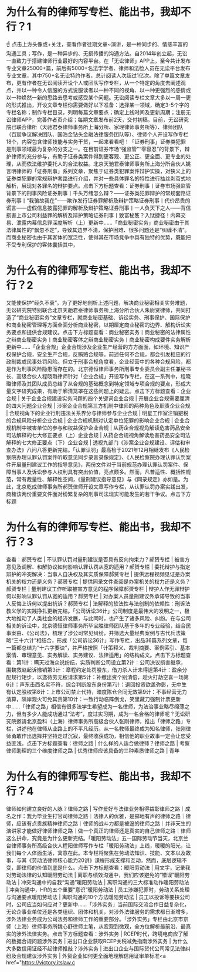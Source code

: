 # 为什么有的律师写专栏、能出书，我却不行？1

☝ 点击上方头像或+关注，查看作者往期文章~演讲，是一种同步的、情感丰富的沟通工具；写作，是一种异步的、无损传播的沟通方法。自2014年创立起，无讼一直致力于搭建律师行业最好的内容平台。在「无讼律师」APP上，至今共计发布专业文章25000+篇，前后有5000+名法学学者、律师和法检人员在无讼平台发布专业文章，其中750+名无讼特约作者，总计阅读人次超过1亿次。除了单篇文章发布，更有作者在无讼阅读开设个人或团队写作专栏，从一个特定的角度去阐述观点，并以一种令人信服的方式说服读者以一种不同的视角、以一种更强烈的感情或以一种焕然一新的思路去思考或感受某个问题。无讼阅读专栏文章大多以一周一更的形式推出，开设文章专栏你需要做好以下准备：选择某一领域，确定3-5个字的专栏名称；制作专栏目录，列明每篇文章要点；确定上线时间及更新周期；注册无讼律师APP，完善作者页介绍；每期文章发布前2天，交付初稿。目前，无讼研究院已联合律所（天驰君泰律师事务所上海分所、家理律师事务所等）、律师团队（百宸争议解决团队、国浩金钻头金融法律服务团队等）、律师个人开设写作专栏18个，内容包含律师技能与实务干货，一起来看看吧！「证券刑事」证券类犯罪是刑事领域最为复杂的分支之一。在目前证券市场“强监管”“零容忍”的背景下，辩护律师的充分参与，有助于证券类案件得到更客观、更公正、更全面、更专业的处理，从而依法维护委托人的合法权益。北京天驰君泰律师事务所上海分所合伙人姚言明律师的「证券刑事」系列文章，聚焦于证券类犯罪案件辩护实操，对狭义上的证券类犯罪的常规辩护套路进行介绍，并对一些具体罪名的特性进行抽丝剥茧式地解析，展现对各罪名的辩护要点。点击下方标题查看：证券刑事丨证券市场强监管背景下的刑事风险证券刑事丨千头万绪怎么辩？——证券类犯罪辩护的常规套路​证券刑事丨“我骗故我在”——欺诈发行证券罪解析及辩护策略证券刑事丨代价昂贵的谎言——虚假信息披露犯罪的解析及辩护策略证券刑事丨一人负天下之人——背信损害上市公司利益罪的解析及辩护策略证券刑事丨致富秘笈？入狱捷径！内幕交易、泄露内幕信息罪深度解析（上）更新中……「商业秘密实务」商业秘密由于其法律属性的“飘忽不定”，导致其边界不清，保护困难、很多问题还是“纠缠不清”。而商业秘密也由于其客体的宽泛性，使得其在市场竞争中具有独特的优势，既能把不受专利保护的客体囊括其中，

# 为什么有的律师写专栏、能出书，我却不行？2

又能使保护“经久不衰”。为了更好地剖析上述问题，解决商业秘密相关实务难题，无讼研究院特别联合北京天驰君泰律师事务所上海分所合伙人朱尉贤律师，共同打造了“商业秘密实务”文章专栏，就商业秘密基础、诉讼实务、刑事保护、国际保护和商业秘密管理等方面全面分析商业秘密，以期厘定商业秘密的边界、解构诉讼实务要点和提供合规建议。点击下方标题查看：商业秘密实务丨商业秘密的法律属性之辩商业秘密实务丨商业秘密客体之辩商业秘密实务丨商业秘密构成要件实务解析更新中……「企业合规」企业合规涉及企业生产经营的方方面面，如环境、知识产权保护合规，安全生产合规，反贿赂合规等。前述任何不合规，都会引发相应的行政制裁或民事处罚风险。但立于刑事合规角度看，企业经营中的各种合规风险，都是作为刑事风险隐患而存在的。北京德恒律师事务所刑事专业委员会副主任兼秘书长、高级合伙人程晓璐律师针对「企业合规」开设写作专栏，在这一系列中，程晓璐律师及其团队成员总结了从合规的基础概念到特定领域专项合规的要点，形成大量文字研究成果，有助于廓清笼罩在这些问题上的疑云。点击下方标题查看：企业合规 | 关于企业合规建设实务问题的四个关键词企业合规 | 开展企业合规需要厘清的四大问题企业合规 | 涉案企业合规第三方机制中律师的两种角色及职责企业合规 | 合规视角下的企业行刑违法关系界分与律师参与企业合规 | 明星工作室注销避税的合规风险分析企业合规 | 企业合规机制对认定单位犯罪的影响企业合规 | 企业合规机制中被害单位的参与和权益保护企业合规 | 从药企合规视角解读危害药品安全司法解释的七大修正要点（上）企业合规 | 从药企合规视角解读危害药品安全司法解释的七大修正要点（下）企业合规 | 透视九部门《涉案企业合规建设、评估和审查办法》八问八答更新完结。「认罪认罚」最高检于2021年12月相继发布《人民检察院办理认罪认罚案件听取意见同步录音录像规定》、《人民检察院办理认罪认罚案件开展量刑建议工作的指导意见》，两份文件对于当前规范办理认罪认罚案件、保障当事人及诉讼参与人权利具有突出价值，亮点颇多。然而，凡普适性、概括性规范，常有裁量性、解释性空间，《量刑建议指导意见》与《同录规定》亦如是。为此，北京乾成律师事务所郝赟律师开设文章写作专栏，从认罪认罚办案实践出发，商榷该两份重要文件面对纷繁复杂的刑事司法现实可能发生的若干争议。点击下方标题

# 为什么有的律师写专栏、能出书，我却不行？3

查看：郝赟专栏 | 不认罪认罚对量刑建议是否具有反向拘束力？郝赟专栏 | 被害方意见及调解、和解协议如何影响认罪认罚从宽的适用？郝赟专栏 | 委托辩护与指定辩护的冲突解决：当事人自决权及其实质保障郝赟专栏 | 提供远程视频见证是办案机关的权力还是义务？郝赟专栏 | 提供同录文件查阅是办案机关的权力还是义务？郝赟专栏 | 量刑建议工作听取被害方意见的程序保障郝赟专栏 | 辩护人作无罪辩护何以影响认罪认罚从宽的适用？郝赟专栏 | 对办案人员量刑建议外承诺导致的当事人反悔上诉何以提出抗诉？郝赟专栏 | 法解释的软法性与法创制的依赖性：刑诉法教义学的实践挣扎更新完结。「公司诉讼36计」公司制度是最伟大的发明之一，极大地推动了人类社会的经济发展，与此同时，也产生了诸多风险、纠纷。在与公司相关的诉讼中，北京德恒律师事务所毕宝胜律师团队基于多年的专业经验，结合民事案由、《公司法》，梳理了涉公司常见纠纷，并筛选大量经典案例与古代兵法策略“三十六计”相结合，形成「公司诉讼36计」写作专栏，出品36篇系列文章，每一篇都总结为“十六字要诀”，并严格按照「计策释义、裁判摘要、案例索引、基本案情、审理意见、实务解读、实务建议、法律适用」的结构成文。点击下方标题查看：第1计：瞒天过海众说纷纭，实质判断公司设立第2计：公司决议损害继承，围魏救赵起诉撤销第3计：章程约定处罚股东，借刀杀人计未得逞第4计：盈余分配规行矩步，以逸待劳无权请求第5计：补缴出资个别清偿，趁火打劫空喜一场第6计：声东击西名实不符，综合判断股东身份第7计：退回投资欲盖弥彰，无中生有认定股权第8计：上市公司禁止代持，暗度陈仓合同无效第9计：不事经营无力清算，隔岸观火可免其责第10计：一致行动临阵倒戈，笑里藏刀强制计票更新中……「律师之路」相信有很多法学生希望成为一名律师，为法治事业略尽绵薄之力，但有多少人能成功通过“法考”，度过实习期，成为一名合格的律师呢？无讼研究院邀请北京盈科（上海）律师事务所高级合伙人张刚律师，推出「律师之路」专栏，讲述他在律师从业路上的不平凡经历。从一名教师最终成为知名律师，张刚律师勇敢作出选择并坚持走过沉寂，最终收获成功，相信他的职业故事一定会让您受益匪浅。点击下方标题查看：律师之路 | 什么样的人适合做律师？律师之路 | 考察律师助理的三个维度律师之路 | 优秀律师应该具备的三种素质律师之路 | 青年

# 为什么有的律师写专栏、能出书，我却不行？4

律师如何建立良好的人脉？律师之路 | 写作爱好与法律业务相得益彰律师之路｜成名之作：我为毕业生打官司律师之路｜法律人的优雅，是掷地有声的律师之路｜律师，应该有点贵族精神律师之路｜律师的战斗力都是被逼的律师之路｜并非天生的演讲家才能做好律师律师之路｜做一个真正的律师还是真实的自己律师之路｜律师这么拼命，究竟是为什么更新完结。「暖阳劳动法」五一国际劳动节当天，北京兰台律师事务所高级合伙人程阳律师写作专栏「暖阳劳动法」上线，暖暖的阳光，让我们每个人体面生活，寓意在此。本专栏将聚焦在劳动法知识、技能、文本以及故事，与其《劳动法律师核心能力20讲》课程形成支撑和互动，然而，底层逻辑不变，即律师的价值到底是什么。点击下方标题查看：暖阳劳动法 | 用文字，记录我对劳动法律的认知暖阳劳动法 | 离职与绩效沟通中，我们应该避免的“错误”暖阳劳动法 | 冲突沟通中的自我“沟通”暖阳劳动法 | 离职沟通的三大标准动作暖阳劳动法 | 冲突沟通中，HR的五个重要“意识”暖阳劳动法 | 员工涉嫌犯罪时，劳动关系处理与沟通要点暖阳劳动法 | 离职沟通的10个方法暖阳劳动法 | 员工以投诉等要挟公司时，公司应当如何应对？更新中……「涉外实务」当前国际交流合作日益复杂化，无论企事业单位还是各类组织、团体和机关，对涉外法律服务的需求都日渐增多，涉外法律业务成为公司法务和律师工作的重要部分。「涉外实务」专栏由北京市京师（上海）律师事务所魏心舒律师主笔，从宏观到微观，全方位解析最前沿、最真实的涉外法律实务。点击下方标题查看：涉外实务 | RCEP时代，跨境电商应了解的数据合规问题涉外实务 | 进出口企业获取RCEP关税减免指南涉外实务 | 为什么大多数信用证经不起律师推敲？涉外实务 | 进出口企业与国际货代公司常见法律纠纷及合规建议涉外实务 | 外贸企业如何更全面地理解信用证审单标准<a href="https://victory.itslaw.c

